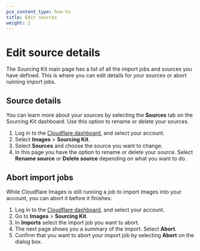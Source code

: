 ```yaml
---
pcx_content_type: how-to
title: Edit sources
weight: 2
---
```


# Edit source details

The Sourcing Kit main page has a list of all the import jobs and sources you have defined. This is where you can edit details for your sources or abort running import jobs.

## Source details

You can learn more about your sources by selecting the **Sources** tab on the Sourcing Kit dashboard. Use this option to rename or delete your sources.

1. Log in to the [Cloudflare dashboard](https://dash.cloudflare.com/login), and select your account.
2. Select **Images** > **Sourcing Kit**.
3. Select **Sources** and choose the source you want to change.
4. In this page you have the option to rename or delete your source. Select **Rename source** or **Delete source** depending on what you want to do.

## Abort import jobs

While Cloudflare Images is still running a job to import images into your account, you can abort it before it finishes:

1. Log in to the [ Cloudflare dashboard](https://dash.cloudflare.com/login), and select your account.
2. Go to **Images** > **Sourcing Kit**.
3. In **Imports** select the import job you want to abort.
4. The next page shows you a summary of the import. Select **Abort**.
5. Confirm that you want to abort your import job by selecting **Abort** on the dialog box.